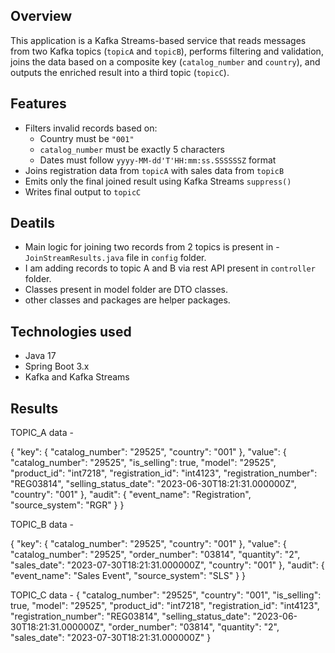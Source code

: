 
## Overview

This application is a Kafka Streams-based service that reads messages from two Kafka topics (`topicA` and `topicB`), performs filtering and validation, joins the data based on a composite key (`catalog_number` and `country`), and outputs the enriched result into a third topic (`topicC`).

## Features

- Filters invalid records based on:
    - Country must be `"001"`
    - `catalog_number` must be exactly 5 characters
    - Dates must follow `yyyy-MM-dd'T'HH:mm:ss.SSSSSSZ` format
- Joins registration data from `topicA` with sales data from `topicB`
- Emits only the final joined result using Kafka Streams `suppress()`
- Writes final output to `topicC`

## Deatils

- Main logic for joining two records from 2 topics is present in - `JoinStreamResults.java` file in `config` folder.
- I am adding records to topic A and B via rest API present in `controller` folder.
- Classes present in model folder are DTO classes.
- other classes and packages are helper packages.


## Technologies used

- Java 17
- Spring Boot 3.x
- Kafka and Kafka Streams

## Results

TOPIC_A data - 

{
"key": {
"catalog_number": "29525",
"country": "001"
},
"value": {
"catalog_number": "29525",
"is_selling": true,
"model": "29525",
"product_id": "int7218",
"registration_id": "int4123",
"registration_number": "REG03814",
"selling_status_date": "2023-06-30T18:21:31.000000Z",
"country": "001"
},
"audit": {
"event_name": "Registration",
"source_system": "RGR"
}
}

TOPIC_B data - 

{
"key": {
"catalog_number": "29525",
"country": "001"
},
"value": {
"catalog_number": "29525",
"order_number": "03814",
"quantity": "2",
"sales_date": "2023-07-30T18:21:31.000000Z",
"country": "001"
},
"audit": {
"event_name": "Sales Event",
"source_system": "SLS"
}
}

TOPIC_C data -
{
"catalog_number": "29525",
"country": "001",
"is_selling": true,
"model": "29525",
"product_id": "int7218",
"registration_id": "int4123",
"registration_number": "REG03814",
"selling_status_date": "2023-06-30T18:21:31.000000Z",
"order_number": "03814",
"quantity": "2",
"sales_date": "2023-07-30T18:21:31.000000Z"
}
